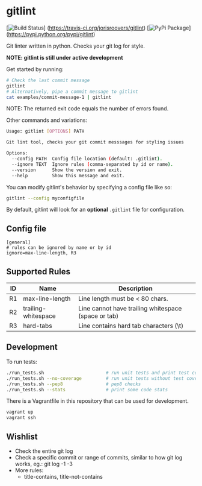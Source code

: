 # gitlint

[![Build Status](https://travis-ci.org/jorisroovers/gitlint.svg?branch=master)]
(https://travis-ci.org/jorisroovers/gitlint)
[![PyPi Package](https://img.shields.io/pypi/v/gitlint.png)]
(https://pypi.python.org/pypi/gitlint)

Git linter written in python. Checks your git log for style.

**NOTE: gitlint is still under active development**

Get started by running:
```bash
# Check the last commit message
gitlint
# Alternatively, pipe a commit message to gitlint
cat examples/commit-message-1 | gitlint
```

NOTE: The returned exit code equals the number of errors found.

Other commands and variations:

```bash
Usage: gitlint [OPTIONS] PATH

Git lint tool, checks your git commit messsages for styling issues

Options:
  --config PATH  Config file location (default: .gitlint).
  --ignore TEXT  Ignore rules (comma-separated by id or name).
  --version      Show the version and exit.
  --help         Show this message and exit.
```

You can modify gitlint's behavior by specifying a config file like so: 
```bash
gitlint --config myconfigfile 
```
By default, gitlint will look for an **optional** ```.gitlint``` file for configuration.

## Config file ##

```
[general]
# rules can be ignored by name or by id
ignore=max-line-length, R3
```

## Supported Rules ##

ID    | Name                | Description
------|---------------------|----------------------------------------------------
R1    | max-line-length     | Line length must be &lt; 80 chars.
R2    | trailing-whitespace | Line cannot have trailing whitespace (space or tab)
R3    | hard-tabs           | Line contains hard tab characters (\t)


## Development ##

To run tests:
```bash
./run_tests.sh                       # run unit tests and print test coverage
./run_tests.sh --no-coverage         # run unit tests without test coverage
./run_tests.sh --pep8                # pep8 checks
./run_tests.sh --stats               # print some code stats
```

There is a Vagrantfile in this repository that can be used for development.
```bash
vagrant up
vagrant ssh
```

## Wishlist ##
- Check the entire git log
- Check a specific commit or range of commits, similar to how git log works, eg.:
  git log -1 -3
- More rules:
   - title-contains, title-not-contains    

